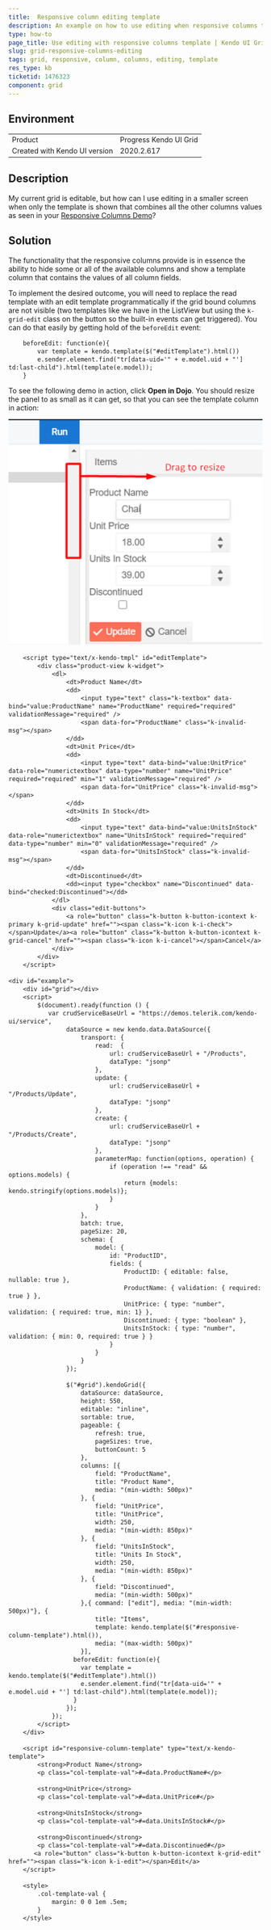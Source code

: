 ```yaml
---
title:  Responsive column editing template
description: An example on how to use editing when responsive columns templates are used in the jQuery Kendo UI Grid.
type: how-to
page_title: Use editing with responsive columns template | Kendo UI Grid for jQuery
slug: grid-responsive-columns-editing
tags: grid, responsive, column, columns, editing, template
res_type: kb
ticketid: 1476323
component: grid
---
```


## Environment

<table>
 <tr>
  <td>Product</td>
  <td>Progress Kendo UI Grid</td>
 </tr>
 <tr>
  <td>Created with Kendo UI version</td>
  <td>2020.2.617</td>
 </tr>
</table>

## Description

My current grid is editable, but how can I use editing in a smaller screen when only the template is shown that combines all the other columns values as seen in your [Responsive Columns Demo](https://demos.telerik.com/kendo-ui/grid/responsive-columns)? 

## Solution

The functionality that the responsive columns provide is in essence the ability to hide some or all of the available columns and show a template column that contains the values of all column fields.

To implement the desired outcome, you will need to replace the read template with an edit template programmatically if the grid bound columns are not visible (two templates like we have in the ListView but using the `k-grid-edit` class on the button so the built-in events can get triggered). You can do that easily by getting hold of the `beforeEdit` event:

```
    beforeEdit: function(e){
        var template = kendo.template($("#editTemplate").html())
        e.sender.element.find("tr[data-uid='" + e.model.uid + "'] td:last-child").html(template(e.model));
    }
```

To see the following demo in action, click **Open in Dojo**. You should resize the panel to as small as it can get, so that you can see the template column in action:

![Kendo UI for jQuery Resize Dojo Splitbar](images/resize-dojo-splitbar-to-see-template.png)

```dojo
    <script type="text/x-kendo-tmpl" id="editTemplate">
        <div class="product-view k-widget">
            <dl>
                <dt>Product Name</dt>
                <dd>
                    <input type="text" class="k-textbox" data-bind="value:ProductName" name="ProductName" required="required" validationMessage="required" />
                    <span data-for="ProductName" class="k-invalid-msg"></span>
                </dd>
                <dt>Unit Price</dt>
                <dd>
                    <input type="text" data-bind="value:UnitPrice" data-role="numerictextbox" data-type="number" name="UnitPrice" required="required" min="1" validationMessage="required" />
                    <span data-for="UnitPrice" class="k-invalid-msg"></span>
                </dd>
                <dt>Units In Stock</dt>
                <dd>
                    <input type="text" data-bind="value:UnitsInStock" data-role="numerictextbox" name="UnitsInStock" required="required" data-type="number" min="0" validationMessage="required" />
                    <span data-for="UnitsInStock" class="k-invalid-msg"></span>
                </dd>
                <dt>Discontinued</dt>
                <dd><input type="checkbox" name="Discontinued" data-bind="checked:Discontinued"></dd>
            </dl>
            <div class="edit-buttons">
                <a role="button" class="k-button k-button-icontext k-primary k-grid-update" href=""><span class="k-icon k-i-check"></span>Update</a><a role="button" class="k-button k-button-icontext k-grid-cancel" href=""><span class="k-icon k-i-cancel"></span>Cancel</a>
            </div>
        </div>
    </script>

<div id="example">
    <div id="grid"></div>
    <script>
        $(document).ready(function () {
           var crudServiceBaseUrl = "https://demos.telerik.com/kendo-ui/service",
                dataSource = new kendo.data.DataSource({
                    transport: {
                        read:  {
                            url: crudServiceBaseUrl + "/Products",
                            dataType: "jsonp"
                        },
                        update: {
                            url: crudServiceBaseUrl + "/Products/Update",
                            dataType: "jsonp"
                        },
                        create: {
                            url: crudServiceBaseUrl + "/Products/Create",
                            dataType: "jsonp"
                        },
                        parameterMap: function(options, operation) {
                            if (operation !== "read" && options.models) {
                                return {models: kendo.stringify(options.models)};
                            }
                        }
                    },
                    batch: true,
                    pageSize: 20,
                    schema: {
                        model: {
                            id: "ProductID",
                            fields: {
                                ProductID: { editable: false, nullable: true },
                                ProductName: { validation: { required: true } },
                                UnitPrice: { type: "number", validation: { required: true, min: 1} },
                                Discontinued: { type: "boolean" },
                                UnitsInStock: { type: "number", validation: { min: 0, required: true } }
                            }
                        }
                    }
                });

                $("#grid").kendoGrid({
                    dataSource: dataSource,
                    height: 550,
                    editable: "inline",
                    sortable: true,
                    pageable: {
                        refresh: true,
                        pageSizes: true,
                        buttonCount: 5
                    },
                    columns: [{
                        field: "ProductName",
                        title: "Product Name",
                        media: "(min-width: 500px)"
                    }, {
                        field: "UnitPrice",
                        title: "UnitPrice",
                        width: 250,
                        media: "(min-width: 850px)"
                    }, {
                        field: "UnitsInStock",
                        title: "Units In Stock",
                        width: 250,
                        media: "(min-width: 850px)"
                    }, {
                        field: "Discontinued",
                        media: "(min-width: 500px)"
                    },{ command: ["edit"], media: "(min-width: 500px)"}, {
                        title: "Items",
                        template: kendo.template($("#responsive-column-template").html()),
                        media: "(max-width: 500px)"
                    }],
                  beforeEdit: function(e){
                    var template = kendo.template($("#editTemplate").html())
                  	e.sender.element.find("tr[data-uid='" + e.model.uid + "'] td:last-child").html(template(e.model));
                  }
                });
            });
        </script>
    </div>

    <script id="responsive-column-template" type="text/x-kendo-template">
        <strong>Product Name</strong>
        <p class="col-template-val">#=data.ProductName#</p>

        <strong>UnitPrice</strong>
        <p class="col-template-val">#=data.UnitPrice#</p>

        <strong>UnitsInStock</strong>
        <p class="col-template-val">#=data.UnitsInStock#</p>

        <strong>Discontinued</strong>
        <p class="col-template-val">#=data.Discontinued#</p>
       <a role="button" class="k-button k-button-icontext k-grid-edit" href=""><span class="k-icon k-i-edit"></span>Edit</a>
    </script>

    <style>
        .col-template-val {
            margin: 0 0 1em .5em;
        }
    </style>
```
